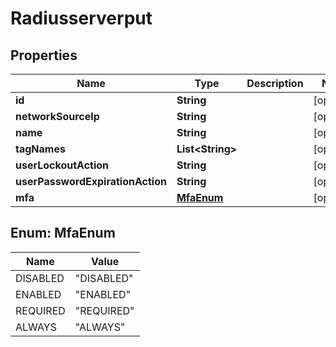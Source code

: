 
# Radiusserverput

## Properties
Name | Type | Description | Notes
------------ | ------------- | ------------- | -------------
**id** | **String** |  |  [optional]
**networkSourceIp** | **String** |  |  [optional]
**name** | **String** |  |  [optional]
**tagNames** | **List&lt;String&gt;** |  |  [optional]
**userLockoutAction** | **String** |  |  [optional]
**userPasswordExpirationAction** | **String** |  |  [optional]
**mfa** | [**MfaEnum**](#MfaEnum) |  |  [optional]


<a name="MfaEnum"></a>
## Enum: MfaEnum
Name | Value
---- | -----
DISABLED | &quot;DISABLED&quot;
ENABLED | &quot;ENABLED&quot;
REQUIRED | &quot;REQUIRED&quot;
ALWAYS | &quot;ALWAYS&quot;



